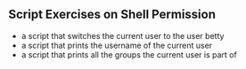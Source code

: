 ## Script Exercises on Shell Permission

-  a script that switches the current user to the user betty 
-  a script that prints the username of the current user
-  a script that prints all the groups the current user is part of
